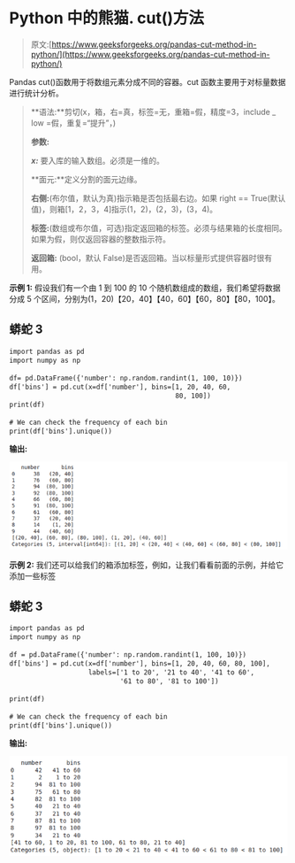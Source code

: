 # Python 中的熊猫. cut()方法

> 原文:[https://www.geeksforgeeks.org/pandas-cut-method-in-python/](https://www.geeksforgeeks.org/pandas-cut-method-in-python/)

Pandas cut()函数用于将数组元素分成不同的容器。cut 函数主要用于对标量数据进行统计分析。

> **语法:**剪切(x，箱，右=真，标签=无，重箱=假，精度=3，include _ low =假，重复=“提升”，)
> 
> **参数:**
> 
> ***x:*** 要入库的输入数组。必须是一维的。
> 
> **面元:**定义分割的面元边缘。
> 
> **右侧:**(布尔值，默认为真)指示箱是否包括最右边。如果 right == True(默认值)，则箱[1，2，3，4]指示(1，2)，(2，3)，(3，4)。
> 
> **标签:**(数组或布尔值，可选)指定返回箱的标签。必须与结果箱的长度相同。如果为假，则仅返回容器的整数指示符。
> 
> **返回箱:** (bool，默认 False)是否返回箱。当以标量形式提供容器时很有用。

**示例 1:** 假设我们有一个由 1 到 100 的 10 个随机数组成的数组，我们希望将数据分成 5 个区间，分别为(1，20)【20，40】【40，60】【60，80】【80，100】。

## 蟒蛇 3

```
import pandas as pd
import numpy as np

df= pd.DataFrame({'number': np.random.randint(1, 100, 10)})
df['bins'] = pd.cut(x=df['number'], bins=[1, 20, 40, 60,
                                          80, 100])
print(df)

# We can check the frequency of each bin
print(df['bins'].unique())
```

**输出:**

![](img/cbba4b3249d11bb0d3178ea7bb4cba25.png)

**示例 2:** 我们还可以给我们的箱添加标签，例如，让我们看看前面的示例，并给它添加一些标签

## 蟒蛇 3

```
import pandas as pd
import numpy as np

df = pd.DataFrame({'number': np.random.randint(1, 100, 10)})
df['bins'] = pd.cut(x=df['number'], bins=[1, 20, 40, 60, 80, 100],
                    labels=['1 to 20', '21 to 40', '41 to 60',
                            '61 to 80', '81 to 100'])

print(df)

# We can check the frequency of each bin
print(df['bins'].unique())
```

**输出:**

![](img/57bc945a41e43e1b334d91706ccd3515.png)